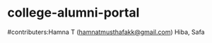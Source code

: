 # college-alumni-portal
#contributers:Hamna T  (hamnatmusthafakk@gmail.com)
              Hiba,
              Safa
